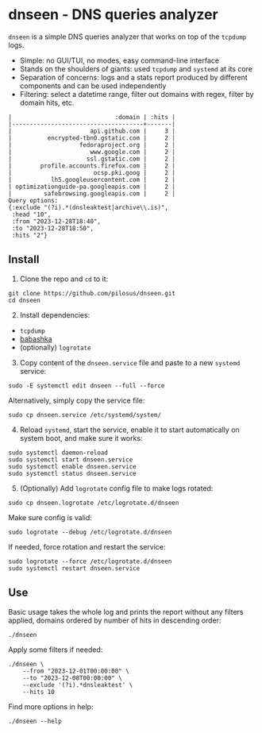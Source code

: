 # dnseen - DNS queries analyzer

`dnseen` is a simple DNS queries analyzer that works on top of the `tcpdump` logs.

- Simple: no GUI/TUI, no modes, easy command-line interface
- Stands on the shoulders of giants: used `tcpdump` and `systemd` at
  its core
- Separation of concerns: logs and a stats report produced by
  different components and can be used independently
- Filtering: select a datetime range, filter out domains with regex,
  filter by domain hits, etc.

```
|                             :domain | :hits |
|-------------------------------------+-------|
|                      api.github.com |     3 |
|          encrypted-tbn0.gstatic.com |     2 |
|                   fedoraproject.org |     2 |
|                      www.google.com |     2 |
|                     ssl.gstatic.com |     2 |
|        profile.accounts.firefox.com |     2 |
|                       ocsp.pki.goog |     2 |
|           lh5.googleusercontent.com |     2 |
| optimizationguide-pa.googleapis.com |     2 |
|         safebrowsing.googleapis.com |     2 |
Query options:
{:exclude "(?i).*(dnsleaktest|archive\\.is)",
 :head "10",
 :from "2023-12-28T18:40",
 :to "2023-12-28T18:50",
 :hits "2"}
```

## Install

1. Clone the repo and `cd` to it:

```shell
git clone https://github.com/pilosus/dnseen.git
cd dnseen
```

2. Install dependencies:

- `tcpdump`
- [babashka](https://github.com/babashka/babashka#installation)
- (optionally) `logrotate`

3. Copy content of the `dnseen.service` file and paste to a new
   `systemd` service:

```shell
sudo -E systemctl edit dnseen --full --force
```

Alternatively, simply copy the service file:

```shell
sudo cp dnseen.service /etc/systemd/system/
```

4. Reload `systemd`, start the service, enable it to start
   automatically on system boot, and make sure it works:

```shell
sudo systemctl daemon-reload
sudo systemctl start dnseen.service 
sudo systemctl enable dnseen.service
sudo systemctl status dnseen.service 
```

5. (Optionally) Add `logrotate` config file to make logs rotated:

```shell
sudo cp dnseen.logrotate /etc/logrotate.d/dnseen
```

Make sure config is valid:

```shell
sudo logrotate --debug /etc/logrotate.d/dnseen
```

If needed, force rotation and restart the service:

```shell
sudo logrotate --force /etc/logrotate.d/dnseen
sudo systemctl restart dnseen.service
```

## Use

Basic usage takes the whole log and prints the report without any
filters applied, domains ordered by number of hits in descending
order:

```shell
./dnseen
```

Apply some filters if needed:

```shell
./dnseen \
    --from "2023-12-01T00:00:00" \
    --to "2023-12-08T00:00:00" \
    --exclude '(?i).*dnsleaktest' \
    --hits 10
```

Find more options in help:

```shell
./dnseen --help
```
